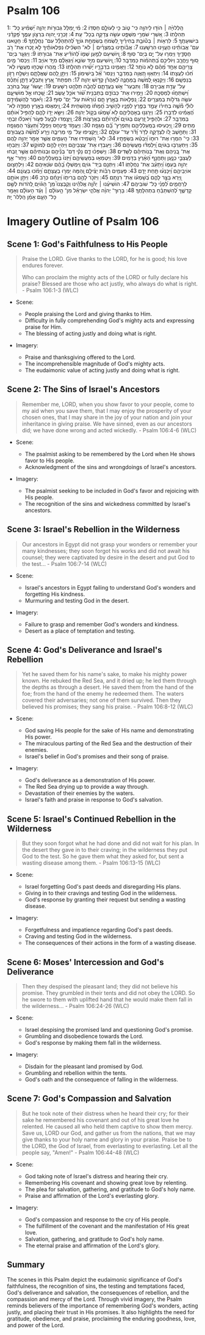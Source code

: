 # Psalm 106
1: הַֽלְלוּיָ֨הּ ׀ הוֹד֣וּ לַיהוָ֣ה כִּי־ ט֑וֹב כִּ֖י לְעוֹלָ֣ם חַסְדּֽוֹ׃
2: מִ֗י יְ֭מַלֵּל גְּבוּר֣וֹת יְהוָ֑ה יַ֝שְׁמִ֗יעַ כָּל־ תְּהִלָּתֽוֹ׃
3: אַ֭שְׁרֵי שֹׁמְרֵ֣י מִשְׁפָּ֑ט עֹשֵׂ֖ה צְדָקָ֣ה בְכָל־ עֵֽת׃
4: זָכְרֵ֣נִי יְ֭הוָה בִּרְצ֣וֹן עַמֶּ֑ךָ פָּ֝קְדֵ֗נִי בִּישׁוּעָתֶֽךָ׃
5: לִרְא֤וֹת ׀ בְּט֘וֹבַ֤ת בְּחִירֶ֗יךָ לִ֭שְׂמֹחַ בְּשִׂמְחַ֣ת גּוֹיֶ֑ךָ לְ֝הִתְהַלֵּ֗ל עִם־ נַחֲלָתֶֽךָ׃
6: חָטָ֥אנוּ עִם־ אֲבוֹתֵ֗ינוּ הֶעֱוִ֥ינוּ הִרְשָֽׁעְנוּ׃
7: אֲב֘וֹתֵ֤ינוּ בְמִצְרַ֨יִם ׀ לֹא־ הִשְׂכִּ֬ילוּ נִפְלְאוֹתֶ֗יךָ לֹ֣א זָ֭כְרוּ אֶת־ רֹ֣ב חֲסָדֶ֑יךָ וַיַּמְר֖וּ עַל־ יָ֣ם בְּיַם־ סֽוּף׃
8: וַֽ֭יּוֹשִׁיעֵם לְמַ֣עַן שְׁמ֑וֹ לְ֝הוֹדִ֗יעַ אֶת־ גְּבוּרָתֽוֹ׃
9: וַיִּגְעַ֣ר בְּיַם־ ס֭וּף וֽ͏ַיֶּחֱרָ֑ב וַיּוֹלִיכֵ֥ם בַּ֝תְּהֹמ֗וֹת כַּמִּדְבָּֽר׃
10: וַֽ֭יּוֹשִׁיעֵם מִיַּ֣ד שׂוֹנֵ֑א וַ֝יִּגְאָלֵ֗ם מִיַּ֥ד אוֹיֵֽב׃
11: וַיְכַסּוּ־ מַ֥יִם צָרֵיהֶ֑ם אֶחָ֥ד מֵ֝הֶ֗ם לֹ֣א נוֹתָֽר׃
12: וַיַּאֲמִ֥ינוּ בִדְבָרָ֑יו יָ֝שִׁ֗ירוּ תְּהִלָּתֽוֹ׃
13: מִֽ֭הֲרוּ שָׁכְח֣וּ מַעֲשָׂ֑יו לֹֽא־ חִ֝כּ֗וּ לַעֲצָתֽוֹ׃
14: וַיִּתְאַוּ֣וּ תַ֭אֲוָה בַּמִּדְבָּ֑ר וַיְנַסּוּ־ אֵ֝֗ל בִּֽישִׁימֽוֹן׃
15: וַיִּתֵּ֣ן לָ֭הֶם שֶׁאֱלָתָ֑ם וַיְשַׁלַּ֖ח רָז֣וֹן בְּנַפְשָֽׁם׃
16: וַיְקַנְא֣וּ לְ֭מֹשֶׁה בַּֽמַּחֲנֶ֑ה לְ֝אַהֲרֹ֗ן קְד֣וֹשׁ יְהוָֽה׃
17: תִּפְתַּח־ אֶ֭רֶץ וַתִּבְלַ֣ע דָּתָ֑ן וַ֝תְּכַ֗ס עַל־ עֲדַ֥ת אֲבִירָֽם׃
18: וַתִּבְעַר־ אֵ֥שׁ בַּעֲדָתָ֑ם לֶ֝הָבָ֗ה תְּלַהֵ֥ט רְשָׁעִֽים׃
19: יַעֲשׂוּ־ עֵ֥גֶל בְּחֹרֵ֑ב וַ֝יִּשְׁתַּחֲו֗וּ לְמַסֵּכָֽה׃
20: וַיָּמִ֥ירוּ אֶת־ כְּבוֹדָ֑ם בְּתַבְנִ֥ית שׁ֝֗וֹר אֹכֵ֥ל עֵֽשֶׂב׃
21: שָׁ֭כְחוּ אֵ֣ל מוֹשִׁיעָ֑ם עֹשֶׂ֖ה גְדֹל֣וֹת בְּמִצְרָֽיִם׃
22: נִ֭פְלָאוֹת בְּאֶ֣רֶץ חָ֑ם נ֝וֹרָא֗וֹת עַל־ יַם־ סֽוּף׃
23: וַיֹּ֗אמֶר לְֽהַשְׁמִ֫ידָ֥ם לוּלֵ֡י מֹ֘שֶׁ֤ה בְחִיר֗וֹ עָמַ֣ד בַּפֶּ֣רֶץ לְפָנָ֑יו לְהָשִׁ֥יב חֲ֝מָת֗וֹ מֵֽהַשְׁחִֽית׃
24: וַֽ֭יִּמְאֲסוּ בְּאֶ֣רֶץ חֶמְדָּ֑ה לֹֽא־ הֶ֝אֱמִ֗ינוּ לִדְבָרֽוֹ׃
25: וַיֵּרָגְנ֥וּ בְאָהֳלֵיהֶ֑ם לֹ֥א שָׁ֝מְע֗וּ בְּק֣וֹל יְהוָֽה׃
26: וַיִּשָּׂ֣א יָד֣וֹ לָהֶ֑ם לְהַפִּ֥יל א֝וֹתָ֗ם בַּמִּדְבָּֽר׃
27: וּלְהַפִּ֣יל זַ֭רְעָם בַּגּוֹיִ֑ם וּ֝לְזָרוֹתָ֗ם בָּאֲרָצֽוֹת׃
28: וַ֭יִּצָּ֣מְדוּ לְבַ֣עַל פְּע֑וֹר וַ֝יֹּאכְל֗וּ זִבְחֵ֥י מֵתִֽים׃
29: וַ֭יַּכְעִיסוּ בְּמַֽעַלְלֵיהֶ֑ם וַתִּפְרָץ־ בָּ֝֗ם מַגֵּפָֽה׃
30: וַיַּעֲמֹ֣ד פִּֽ֭ינְחָס וַיְפַלֵּ֑ל וַ֝תֵּעָצַ֗ר הַמַּגֵּפָֽה׃
31: וַתֵּחָ֣שֶׁב ל֭וֹ לִצְדָקָ֑ה לְדֹ֥ר וָ֝דֹ֗ר עַד־ עוֹלָֽם׃
32: וַ֭יַּקְצִיפוּ עַל־ מֵ֥י מְרִיבָ֑ה וַיֵּ֥רַע לְ֝מֹשֶׁ֗ה בַּעֲבוּרָֽם׃
33: כִּֽי־ הִמְר֥וּ אֶת־ רוּח֑וֹ וַ֝יְבַטֵּ֗א בִּשְׂפָתָֽיו׃
34: לֹֽא־ הִ֭שְׁמִידוּ אֶת־ הָֽעַמִּ֑ים אֲשֶׁ֤ר אָמַ֖ר יְהוָ֣ה לָהֶֽם׃
35: וַיִּתְעָרְב֥וּ בַגּוֹיִ֑ם וַֽ֝יִּלְמְד֗וּ מַֽעֲשֵׂיהֶֽם׃
36: וַיַּעַבְד֥וּ אֶת־ עֲצַבֵּיהֶ֑ם וַיִּהְי֖וּ לָהֶ֣ם לְמוֹקֵֽשׁ׃
37: וַיִּזְבְּח֣וּ אֶת־ בְּ֭נֵיהֶם וְאֶת־ בְּנֽוֹתֵיהֶ֗ם לַשֵּֽׁדִים׃
38: וַיִּֽשְׁפְּכ֨וּ דָ֪ם נָקִ֡י דַּם־ בְּנֵ֘יהֶ֤ם וּֽבְנוֹתֵיהֶ֗ם אֲשֶׁ֣ר זִ֭בְּחוּ לַעֲצַבֵּ֣י כְנָ֑עַן וַתֶּחֱנַ֥ף הָ֝אָ֗רֶץ בַּדָּמִֽים׃
39: וַיִּטְמְא֥וּ בְמַעֲשֵׂיהֶ֑ם וַ֝יִּזְנוּ֗ בְּמַֽעַלְלֵיהֶֽם׃
40: וַיִּֽחַר־ אַ֣ף יְהוָ֣ה בְּעַמּ֑וֹ וַ֝יְתָעֵ֗ב אֶת־ נַחֲלָתֽוֹ׃
41: וַיִּתְּנֵ֥ם בְּיַד־ גּוֹיִ֑ם וַֽיִּמְשְׁל֥וּ בָ֝הֶ֗ם שֹׂנְאֵיהֶֽם׃
42: וַיִּלְחָצ֥וּם אוֹיְבֵיהֶ֑ם וַ֝יִּכָּנְע֗וּ תַּ֣חַת יָדָֽם׃
43: פְּעָמִ֥ים רַבּ֗וֹת יַצִּ֫ילֵ֥ם וְ֭הֵמָּה יַמְר֣וּ בַעֲצָתָ֑ם וַ֝יָּמֹ֗כּוּ בַּעֲוֺנָֽם׃
44: וַ֭יַּרְא בַּצַּ֣ר לָהֶ֑ם בְּ֝שָׁמְע֗וֹ אֶת־ רִנָּתָֽם׃
45: וַיִּזְכֹּ֣ר לָהֶ֣ם בְּרִית֑וֹ וַ֝יִּנָּחֵ֗ם כְּרֹ֣ב
46: וַיִּתֵּ֣ן אוֹתָ֣ם לְרַחֲמִ֑ים לִ֝פְנֵ֗י כָּל־ שׁוֹבֵיהֶֽם׃
47: הוֹשִׁיעֵ֨נוּ ׀ יְה֘וָ֤ה אֱלֹהֵ֗ינוּ וְקַבְּצֵנוּ֮ מִֽן־ הַגּ֫וֹיִ֥ם לְ֭הֹדוֹת לְשֵׁ֣ם קָדְשֶׁ֑ךָ לְ֝הִשְׁתַּבֵּ֗חַ בִּתְהִלָּתֶֽךָ׃
48: בָּר֤וּךְ־ יְהוָ֨ה אֱלֹהֵ֪י יִשְׂרָאֵ֡ל מִן־ הָ֤עוֹלָ֨ם ׀ וְעַ֬ד הָעוֹלָ֗ם וְאָמַ֖ר כָּל־ הָעָ֥ם אָמֵ֗ן הַֽלְלוּ־ יָֽהּ׃

# Imagery Outline of Psalm 106

## Scene 1: God's Faithfulness to His People

> Praise the LORD. Give thanks to the LORD, for he is good; his love endures forever.
>
> Who can proclaim the mighty acts of the LORD or fully declare his praise? Blessed are those who act justly, who always do what is right. - Psalm 106:1-3 (WLC)

- Scene:
  - People praising the Lord and giving thanks to Him.
  - Difficulty in fully comprehending God's mighty acts and expressing praise for Him.
  - The blessing of acting justly and doing what is right.

- Imagery:
  - Praise and thanksgiving offered to the Lord.
  - The incomprehensible magnitude of God's mighty acts.
  - The eudaimonic value of acting justly and doing what is right.

## Scene 2: The Sins of Israel's Ancestors

> Remember me, LORD, when you show favor to your people, come to my aid when you save them, that I may enjoy the prosperity of your chosen ones, that I may share in the joy of your nation and join your inheritance in giving praise. We have sinned, even as our ancestors did; we have done wrong and acted wickedly. - Psalm 106:4-6 (WLC)

- Scene:
  - The psalmist asking to be remembered by the Lord when He shows favor to His people.
  - Acknowledgment of the sins and wrongdoings of Israel's ancestors.

- Imagery:
  - The psalmist seeking to be included in God's favor and rejoicing with His people.
  - The recognition of the sins and wickedness committed by Israel's ancestors.

## Scene 3: Israel's Rebellion in the Wilderness

> Our ancestors in Egypt did not grasp your wonders or remember your many kindnesses; they soon forgot his works and did not await his counsel; they were captivated by desire in the desert and put God to the test... - Psalm 106:7-14 (WLC)

- Scene:
  - Israel's ancestors in Egypt failing to understand God's wonders and forgetting His kindness.
  - Murmuring and testing God in the desert.

- Imagery:
  - Failure to grasp and remember God's wonders and kindness.
  - Desert as a place of temptation and testing.

## Scene 4: God's Deliverance and Israel's Rebellion

> Yet he saved them for his name's sake, to make his mighty power known. He rebuked the Red Sea, and it dried up; he led them through the depths as through a desert. He saved them from the hand of the foe; from the hand of the enemy he redeemed them. The waters covered their adversaries; not one of them survived. Then they believed his promises; they sang his praise. - Psalm 106:8-12 (WLC)

- Scene:
  - God saving His people for the sake of His name and demonstrating His power.
  - The miraculous parting of the Red Sea and the destruction of their enemies.
  - Israel's belief in God's promises and their song of praise.

- Imagery:
  - God's deliverance as a demonstration of His power.
  - The Red Sea drying up to provide a way through.
  - Devastation of their enemies by the waters.
  - Israel's faith and praise in response to God's salvation.

## Scene 5: Israel's Continued Rebellion in the Wilderness

> But they soon forgot what he had done and did not wait for his plan. In the desert they gave in to their craving; in the wilderness they put God to the test. So he gave them what they asked for, but sent a wasting disease among them. - Psalm 106:13-15 (WLC)

- Scene:
  - Israel forgetting God's past deeds and disregarding His plans.
  - Giving in to their cravings and testing God in the wilderness.
  - God's response by granting their request but sending a wasting disease.

- Imagery:
  - Forgetfulness and impatience regarding God's past deeds.
  - Craving and testing God in the wilderness.
  - The consequences of their actions in the form of a wasting disease.

## Scene 6: Moses' Intercession and God's Deliverance

> Then they despised the pleasant land; they did not believe his promise. They grumbled in their tents and did not obey the LORD. So he swore to them with uplifted hand that he would make them fall in the wilderness... - Psalm 106:24-26 (WLC)

- Scene:
  - Israel despising the promised land and questioning God's promise.
  - Grumbling and disobedience towards the Lord.
  - God's response by making them fall in the wilderness.

- Imagery:
  - Disdain for the pleasant land promised by God.
  - Grumbling and rebellion within the tents.
  - God's oath and the consequence of falling in the wilderness.

## Scene 7: God's Compassion and Salvation

> But he took note of their distress when he heard their cry; for their sake he remembered his covenant and out of his great love he relented. He caused all who held them captive to show them mercy. Save us, LORD our God, and gather us from the nations, that we may give thanks to your holy name and glory in your praise. Praise be to the LORD, the God of Israel, from everlasting to everlasting. Let all the people say, "Amen!" - Psalm 106:44-48 (WLC)

- Scene:
  - God taking note of Israel's distress and hearing their cry.
  - Remembering His covenant and showing great love by relenting.
  - The plea for salvation, gathering, and gratitude to God's holy name.
  - Praise and affirmation of the Lord's everlasting glory.

- Imagery:
  - God's compassion and response to the cry of His people.
  - The fulfillment of the covenant and the manifestation of His great love.
  - Salvation, gathering, and gratitude to God's holy name.
  - The eternal praise and affirmation of the Lord's glory.

## Summary

The scenes in this Psalm depict the eudaimonic significance of God's faithfulness, the recognition of sins, the testing and temptations faced, God's deliverance and salvation, the consequences of rebellion, and the compassion and mercy of the Lord. Through vivid imagery, the Psalm reminds believers of the importance of remembering God's wonders, acting justly, and placing their trust in His promises. It also highlights the need for gratitude, obedience, and praise, proclaiming the enduring goodness, love, and power of the Lord.